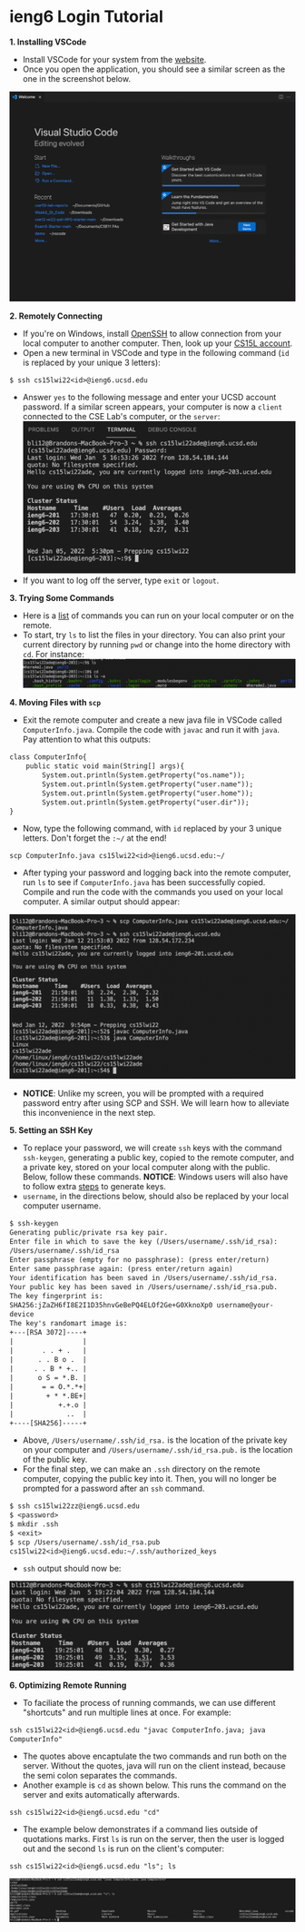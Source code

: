 # ieng6 Login Tutorial

**1. Installing VSCode**

* Install VSCode for your system from the [website](https://code.visualstudio.com/).
* Once you open the application, you should see a similar screen as the one in the screenshot below.

![Image](screenshots/Welcome.png)

**2. Remotely Connecting**

* If you're on Windows, install [OpenSSH](https://docs.microsoft.com/en-us/windows-server/administration/openssh/openssh_install_firstuse) to allow connection from your local computer to another computer. Then, look up your [CS15L account](https://sdacs.ucsd.edu/~icc/index.php).
* Open a new terminal in VSCode and type in the following command (`id` is replaced by your unique 3 letters):
```
$ ssh cs15lwi22<id>@ieng6.ucsd.edu
```
* Answer `yes` to the following message and enter your UCSD account password. If a similar screen appears, your computer is now a  `client` connected to the CSE Lab's computer, or the `server`:
![Image](screenshots/SSH.png)
* If you want to log off the server, type `exit` or `logout`.

**3. Trying Some Commands**
* Here is a [list](https://files.fosswire.com/2007/08/fwunixref.pdf) of commands you can run on your local computer or on the remote.
* To start, try `ls` to list the files in your directory. You can also print your current directory by running `pwd` or change into the home directory with `cd`. For instance:
![Image](screenshots/commands.png)

**4. Moving Files with `scp`**
* Exit the remote computer and create a new java file in VSCode called `ComputerInfo.java`. Compile the code with `javac` and run it with `java`. Pay attention to what this outputs:
```
class ComputerInfo{
    public static void main(String[] args){
        System.out.println(System.getProperty("os.name"));
        System.out.println(System.getProperty("user.name"));
        System.out.println(System.getProperty("user.home"));
        System.out.println(System.getProperty("user.dir"));
}
```
* Now, type the following command, with `id` replaced by your 3 unique letters. Don't forget the `:~/` at the end!
```
scp ComputerInfo.java cs15lwi22<id>@ieng6.ucsd.edu:~/
```
* After typing your password and logging back into the remote computer, run `ls` to see if `ComputerInfo.java` has been successfully copied. Compile and run the code with the commands you used on your local computer. A similar output should appear:

![Image](screenshots/SCP.png)
* **NOTICE**: Unlike my screen, you will be prompted with a required password entry after using SCP and SSH. We will learn how to alleviate this inconvenience in the next step.

**5. Setting an SSH Key**
* To replace your password, we will create `ssh` keys with the command `ssh-keygen`, generating a public key, copied to the remote computer, and a private key, stored on your local computer along with the public. Below, follow these commands. **NOTICE**: Windows users will also have to follow extra [steps](https://docs.microsoft.com/en-us/windows-server/administration/openssh/openssh_keymanagement#user-key-generation) to generate keys.
*  `username`, in the directions below, should also be replaced by your local computer username.
```
$ ssh-keygen
Generating public/private rsa key pair.
Enter file in which to save the key (/Users/username/.ssh/id_rsa): /Users/username/.ssh/id_rsa
Enter passphrase (empty for no passphrase): (press enter/return)
Enter same passphrase again: (press enter/return again)
Your identification has been saved in /Users/username/.ssh/id_rsa.
Your public key has been saved in /Users/username/.ssh/id_rsa.pub.
The key fingerprint is:
SHA256:jZaZH6fI8E2I1D35hnvGeBePQ4ELOf2Ge+G0XknoXp0 username@your-device
The key's randomart image is:
+---[RSA 3072]----+
|                 |
|       . . + .   |
|      . . B o .  |
|     . . B * +.. |
|      o S = *.B. |
|       = = O.*.*+|
|        + * *.BE+|
|           +.+.o |
|             ..  |
+----[SHA256]-----+
```
* Above, `/Users/username/.ssh/id_rsa.` is the location of the private key on your computer and `/Users/username/.ssh/id_rsa.pub.` is the location of the public key.
* For the final step, we can make an `.ssh` directory on the remote computer, copying the public key into it. Then, you will no longer be prompted for a password after an `ssh` command.
```
$ ssh cs15lwi22zz@ieng6.ucsd.edu
$ <password>
$ mkdir .ssh
$ <exit>
$ scp /Users/username/.ssh/id_rsa.pub cs15lwi22<id>@ieng6.ucsd.edu:~/.ssh/authorized_keys
```
* `ssh` output should now be:

![Image](screenshots/keygen.png)

**6. Optimizing Remote Running**
* To faciliate the process of running commands, we can use different "shortcuts" and run multiple lines at once. For example:
```
ssh cs15lwi22<id>@ieng6.ucsd.edu "javac ComputerInfo.java; java ComputerInfo" 
```
* The quotes above encaptulate the two commands and run both on the server. Without the quotes, java will run on the client instead, because the semi colon separates the commands.
* Another example is `cd` as shown below. This runs the command on the server and exits automatically afterwards.
```
ssh cs15lwi22<id>@ieng6.ucsd.edu "cd"
```
* The example below demonstrates if a command lies outside of quotations marks. First `ls` is run on the server, then the user is logged out and the second `ls` is run on the client's computer:
```
ssh cs15lwi22<id>@ieng6.ucsd.edu "ls"; ls
```

![Image](screenshots/multipleCommands.png)

